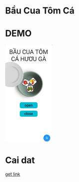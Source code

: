 # Bầu Cua Tôm Cá
<h1>DEMO</h1>
<img src="/img.jpg"  width="30%"/>
<h1>Cai dat</h1>
<a href="https://drive.google.com/drive/folders/1w6d2LoTNb21mzFFrxoN5lY4SviEwBdcC">get link</a>
